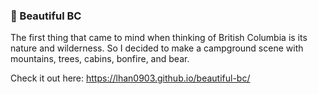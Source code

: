 ### 🍁 Beautiful BC
The first thing that came to mind when thinking of British Columbia
is its nature and wilderness. So I decided to make a campground scene
with mountains, trees, cabins, bonfire, and bear.


Check it out here: https://lhan0903.github.io/beautiful-bc/
